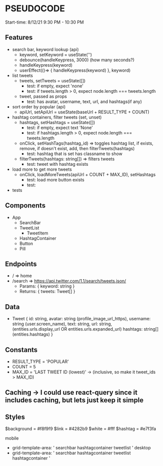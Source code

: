 # PSEUDOCODE

Start-time: 8/12/21 9:30 PM - 10:30 PM

## Features

- search bar, keyword lookup (api)
  - keyword, setKeyword = useState('')
  - debounce(handleKeypress, 3000) (how many seconds?)
  - handleKeypress(keyword)
  - userEffect(()=> { handleKeypress(keyword) }, keyword)
- list tweets
  - tweets, setTweets = useState([])
    - test: if empty, expect 'none'
    - test: if tweets.length > 0, expect node.length === tweets.length
  - tweet, passed as props
    - test: has avatar, username, text, url, and hashtags(if any)
- sort order by popular (api)
  - apiUrl, setApiUrl = useState(baseUrl + RESULT_TYPE + COUNT)
- hashtag containers, filter tweets (set, unset)
  - hashtags, setHashtags = useState([])
    - test: if empty, expect text 'None'
    - test: if hashtags.length > 0, expect node.length === tweets.length
  - onClick, setHashTags(hashtag_id) => toggles hashtag list, if exists, remove, if doesn't exist, add, then filterTweets(hashtags)
    - test: hashtag that is set has classname to show
  - filterTweets(hashtags: string[]) => filters tweets
    - test: tweet with hashtag exists
- load more to get more tweets
  - onClick, loadMoreTweets(apiUrl + COUNT + MAX_ID), setHashtags
    - test: load more button exists
    - test:
- tests

## Components

- App
  - SearchBar
  - TweetList
    - TweetItem
  - HashtagContainer
  - Button
  - Pill

## Endpoints

- / => home
- /search => https://api.twitter.com/1.1/search/tweets.json/
  - Params: { keyword: string }
  - Returns: { tweets: Tweet[] }

## Data

- Tweet {
  id: string,
  avatar: string (profile_image_url_https),
  username: string (user.screen_name),
  text: string,
  url: string, (entities.urls.display_url OR entities.urls.expanded_url)
  hashtags: string[] (entities.hashtags)
  }

## Constants

- RESULT_TYPE = 'POPULAR'
- COUNT = 5
- MAX_ID = 'LAST TWEET ID (lowest)' -> (inclusive, so make it tweet_ids > MAX_ID)

## Caching -> I could use react-query since it includes caching, but lets just keep it simple

## Styles

$background = #f8f9f9
$link = #4282b9
$white = #fff
$hashtag = #e7f3fa

mobile

- grid-template-area: '
  searchbar
  hashtagcontainer
  tweetlist
  '
  desktop
- grid-template-area: '
  searchbar hashtagcontainer
  tweetlist hashtagcontainer
  '
